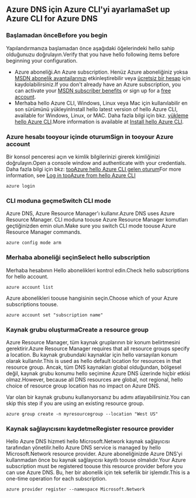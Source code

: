 ## <a name="set-up-azure-cli-for-azure-dns"></a><span data-ttu-id="d0933-101">Azure DNS için Azure CLI'yi ayarlama</span><span class="sxs-lookup"><span data-stu-id="d0933-101">Set up Azure CLI for Azure DNS</span></span>

### <a name="before-you-begin"></a><span data-ttu-id="d0933-102">Başlamadan önce</span><span class="sxs-lookup"><span data-stu-id="d0933-102">Before you begin</span></span>

<span data-ttu-id="d0933-103">Yapılandırmanıza başlamadan önce aşağıdaki öğelerindeki hello sahip olduğunuzu doğrulayın.</span><span class="sxs-lookup"><span data-stu-id="d0933-103">Verify that you have hello following items before beginning your configuration.</span></span>

* <span data-ttu-id="d0933-104">Azure aboneliği.</span><span class="sxs-lookup"><span data-stu-id="d0933-104">An Azure subscription.</span></span> <span data-ttu-id="d0933-105">Henüz Azure aboneliğiniz yoksa [MSDN abonelik avantajlarınızı](https://azure.microsoft.com/pricing/member-offers/msdn-benefits-details/) etkinleştirebilir veya [ücretsiz bir hesap](https://azure.microsoft.com/pricing/free-trial/) için kaydolabilirsiniz.</span><span class="sxs-lookup"><span data-stu-id="d0933-105">If you don't already have an Azure subscription, you can activate your [MSDN subscriber benefits](https://azure.microsoft.com/pricing/member-offers/msdn-benefits-details/) or sign up for a [free account](https://azure.microsoft.com/pricing/free-trial/).</span></span>
* <span data-ttu-id="d0933-106">Merhaba hello Azure CLI, Windows, Linux veya Mac için kullanılabilir en son sürümünü yükleyin</span><span class="sxs-lookup"><span data-stu-id="d0933-106">Install hello latest version of hello Azure CLI, available for Windows, Linux, or MAC.</span></span> <span data-ttu-id="d0933-107">Daha fazla bilgi için bkz. [yükleme hello Azure CLI](../articles/cli-install-nodejs.md).</span><span class="sxs-lookup"><span data-stu-id="d0933-107">More information is available at [Install hello Azure CLI](../articles/cli-install-nodejs.md).</span></span>

### <a name="sign-in-tooyour-azure-account"></a><span data-ttu-id="d0933-108">Azure hesabı tooyour içinde oturum</span><span class="sxs-lookup"><span data-stu-id="d0933-108">Sign in tooyour Azure account</span></span>

<span data-ttu-id="d0933-109">Bir konsol penceresi açın ve kimlik bilgilerinizi girerek kimliğinizi doğrulayın.</span><span class="sxs-lookup"><span data-stu-id="d0933-109">Open a console window and authenticate with your credentials.</span></span> <span data-ttu-id="d0933-110">Daha fazla bilgi için bkz: [tooAzure hello Azure CLI gelen oturum](../articles/xplat-cli-connect.md)</span><span class="sxs-lookup"><span data-stu-id="d0933-110">For more information, see [Log in tooAzure from hello Azure CLI](../articles/xplat-cli-connect.md)</span></span>

```azurecli
azure login
```

### <a name="switch-cli-mode"></a><span data-ttu-id="d0933-111">CLI moduna geçme</span><span class="sxs-lookup"><span data-stu-id="d0933-111">Switch CLI mode</span></span>

<span data-ttu-id="d0933-112">Azure DNS, Azure Resource Manager'ı kullanır.</span><span class="sxs-lookup"><span data-stu-id="d0933-112">Azure DNS uses Azure Resource Manager.</span></span> <span data-ttu-id="d0933-113">CLI moduna toouse Azure Resource Manager komutları geçtiğinizden emin olun.</span><span class="sxs-lookup"><span data-stu-id="d0933-113">Make sure you switch CLI mode toouse Azure Resource Manager commands.</span></span>

```azurecli
azure config mode arm
```

### <a name="select-hello-subscription"></a><span data-ttu-id="d0933-114">Merhaba aboneliği seçin</span><span class="sxs-lookup"><span data-stu-id="d0933-114">Select hello subscription</span></span>

<span data-ttu-id="d0933-115">Merhaba hesabının Hello abonelikleri kontrol edin.</span><span class="sxs-lookup"><span data-stu-id="d0933-115">Check hello subscriptions for hello account.</span></span>

```azurecli
azure account list
```

<span data-ttu-id="d0933-116">Azure abonelikleri toouse hangisinin seçin.</span><span class="sxs-lookup"><span data-stu-id="d0933-116">Choose which of your Azure subscriptions toouse.</span></span>

```azurecli
azure account set "subscription name"
```

### <a name="create-a-resource-group"></a><span data-ttu-id="d0933-117">Kaynak grubu oluşturma</span><span class="sxs-lookup"><span data-stu-id="d0933-117">Create a resource group</span></span>

<span data-ttu-id="d0933-118">Azure Resource Manager, tüm kaynak gruplarının bir konum belirtmesini gerektirir.</span><span class="sxs-lookup"><span data-stu-id="d0933-118">Azure Resource Manager requires that all resource groups specify a location.</span></span> <span data-ttu-id="d0933-119">Bu kaynak grubundaki kaynaklar için hello varsayılan konum olarak kullanılır.</span><span class="sxs-lookup"><span data-stu-id="d0933-119">This is used as hello default location for resources in that resource group.</span></span> <span data-ttu-id="d0933-120">Ancak, tüm DNS kaynakları global olduğundan, bölgesel değil, kaynak grubu konumu hello seçimine Azure DNS üzerinde hiçbir etkisi olmaz.</span><span class="sxs-lookup"><span data-stu-id="d0933-120">However, because all DNS resources are global, not regional, hello choice of resource group location has no impact on Azure DNS.</span></span>

<span data-ttu-id="d0933-121">Var olan bir kaynak grubunu kullanıyorsanız bu adımı atlayabilirsiniz.</span><span class="sxs-lookup"><span data-stu-id="d0933-121">You can skip this step if you are using an existing resource group.</span></span>

```azurecli
azure group create -n myresourcegroup --location "West US"
```

### <a name="register-resource-provider"></a><span data-ttu-id="d0933-122">Kaynak sağlayıcısını kaydetme</span><span class="sxs-lookup"><span data-stu-id="d0933-122">Register resource provider</span></span>

<span data-ttu-id="d0933-123">Hello Azure DNS hizmeti hello Microsoft.Network kaynak sağlayıcısı tarafından yönetilir.</span><span class="sxs-lookup"><span data-stu-id="d0933-123">hello Azure DNS service is managed by hello Microsoft.Network resource provider.</span></span> <span data-ttu-id="d0933-124">Azure aboneliğinizde Azure DNS'yi kullanmadan önce bu kaynak sağlayıcısı kayıtlı toouse olmalıdır.</span><span class="sxs-lookup"><span data-stu-id="d0933-124">Your Azure subscription must be registered toouse this resource provider before you can use Azure DNS.</span></span> <span data-ttu-id="d0933-125">Bu, her bir abonelik için tek seferlik bir işlemdir.</span><span class="sxs-lookup"><span data-stu-id="d0933-125">This is a one-time operation for each subscription.</span></span>

```azurecli
azure provider register --namespace Microsoft.Network
```

